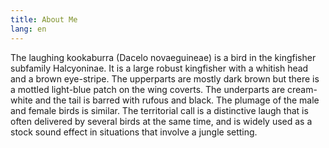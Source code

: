 ```yaml
---
title: About Me
lang: en
---
```


The laughing kookaburra (Dacelo novaeguineae) is a bird in the kingfisher subfamily Halcyoninae. It is a large robust kingfisher with a whitish head and a brown eye-stripe. The upperparts are mostly dark brown but there is a mottled light-blue patch on the wing coverts. The underparts are cream-white and the tail is barred with rufous and black. The plumage of the male and female birds is similar. The territorial call is a distinctive laugh that is often delivered by several birds at the same time, and is widely used as a stock sound effect in situations that involve a jungle setting.
